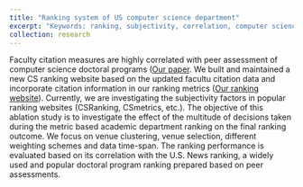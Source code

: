 ```yaml
---
title: "Ranking system of US computer science department"
excerpt: "Keywords: ranking, subjectivity, correlation, computer science. <br/><img src='/images/correlation.png'>"
collection: research
---
```

Faculty citation measures are highly correlated with peer assessment of computer science doctoral programs ([Our paper](https://arxiv.org/abs/2301.03140). We built and maintained a new CS ranking website based on the updated facultu citation data and incorporate citation information in our ranking metrics ([Our ranking website](https://chi.temple.edu/csranking/)).
Currently, we are investigating the subjectivity factors in popular ranking websites (CSRanking, CSmetrics, etc.). The objective of this ablation study is to investigate the effect of the multitude of decisions taken during the metric based academic department ranking on the final ranking outcome. We focus on venue clustering, venue selection, different weighting schemes and data time-span. The ranking performance is evaluated based on its correlation with the U.S. News ranking, a widely used and popular doctoral program ranking prepared based on peer assessments.
